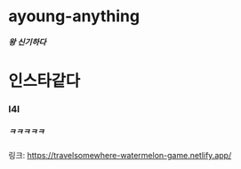 # ayoung-anything
***왕 신기하다***
# 인스타같다
### l4l
##### ㅋㅋㅋㅋㅋ
링크: https://travelsomewhere-watermelon-game.netlify.app/

